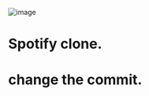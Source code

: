 
![image](https://github.com/user-attachments/assets/14008e81-c0d3-4a1b-b372-8c4f9a972229)
#  Spotify clone.
# change the commit.
